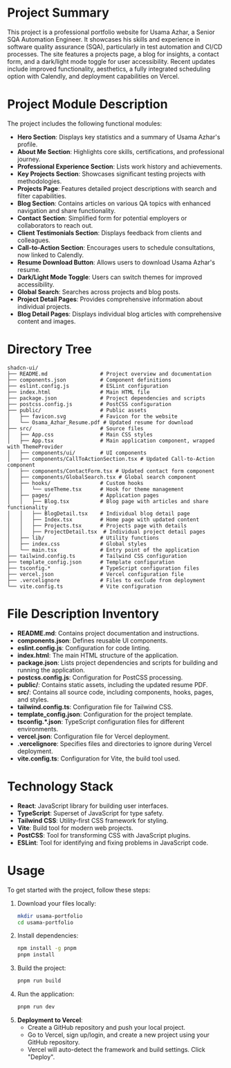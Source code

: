 # Project Summary
This project is a professional portfolio website for Usama Azhar, a Senior SQA Automation Engineer. It showcases his skills and experience in software quality assurance (SQA), particularly in test automation and CI/CD processes. The site features a projects page, a blog for insights, a contact form, and a dark/light mode toggle for user accessibility. Recent updates include improved functionality, aesthetics, a fully integrated scheduling option with Calendly, and deployment capabilities on Vercel.

# Project Module Description
The project includes the following functional modules:
- **Hero Section**: Displays key statistics and a summary of Usama Azhar's profile.
- **About Me Section**: Highlights core skills, certifications, and professional journey.
- **Professional Experience Section**: Lists work history and achievements.
- **Key Projects Section**: Showcases significant testing projects with methodologies.
- **Projects Page**: Features detailed project descriptions with search and filter capabilities.
- **Blog Section**: Contains articles on various QA topics with enhanced navigation and share functionality.
- **Contact Section**: Simplified form for potential employers or collaborators to reach out.
- **Client Testimonials Section**: Displays feedback from clients and colleagues.
- **Call-to-Action Section**: Encourages users to schedule consultations, now linked to Calendly.
- **Resume Download Button**: Allows users to download Usama Azhar's resume.
- **Dark/Light Mode Toggle**: Users can switch themes for improved accessibility.
- **Global Search**: Searches across projects and blog posts.
- **Project Detail Pages**: Provides comprehensive information about individual projects.
- **Blog Detail Pages**: Displays individual blog articles with comprehensive content and images.

# Directory Tree
```
shadcn-ui/
├── README.md                 # Project overview and documentation
├── components.json           # Component definitions
├── eslint.config.js          # ESLint configuration
├── index.html                # Main HTML file
├── package.json              # Project dependencies and scripts
├── postcss.config.js         # PostCSS configuration
├── public/                   # Public assets
│   ├── favicon.svg           # Favicon for the website
│   └── Osama_Azhar_Resume.pdf # Updated resume for download
├── src/                      # Source files
│   ├── App.css               # Main CSS styles
│   ├── App.tsx               # Main application component, wrapped with ThemeProvider
│   ├── components/ui/        # UI components
│   ├── components/CallToActionSection.tsx # Updated Call-to-Action component
│   ├── components/ContactForm.tsx # Updated contact form component
│   ├── components/GlobalSearch.tsx # Global search component
│   ├── hooks/                # Custom hooks
│   │   └── useTheme.tsx      # Hook for theme management
│   ├── pages/                # Application pages
│   │   ├── Blog.tsx          # Blog page with articles and share functionality
│   │   ├── BlogDetail.tsx    # Individual blog detail page
│   │   ├── Index.tsx         # Home page with updated content
│   │   ├── Projects.tsx      # Projects page with details
│   │   ├── ProjectDetail.tsx  # Individual project detail pages
│   ├── lib/                  # Utility functions
│   ├── index.css             # Global styles
│   └── main.tsx              # Entry point of the application
├── tailwind.config.ts        # Tailwind CSS configuration
├── template_config.json      # Template configuration
├── tsconfig.*                # TypeScript configuration files
├── vercel.json               # Vercel configuration file
├── .vercelignore             # Files to exclude from deployment
└── vite.config.ts            # Vite configuration
```

# File Description Inventory
- **README.md**: Contains project documentation and instructions.
- **components.json**: Defines reusable UI components.
- **eslint.config.js**: Configuration for code linting.
- **index.html**: The main HTML structure of the application.
- **package.json**: Lists project dependencies and scripts for building and running the application.
- **postcss.config.js**: Configuration for PostCSS processing.
- **public/**: Contains static assets, including the updated resume PDF.
- **src/**: Contains all source code, including components, hooks, pages, and styles.
- **tailwind.config.ts**: Configuration file for Tailwind CSS.
- **template_config.json**: Configuration for the project template.
- **tsconfig.*.json**: TypeScript configuration files for different environments.
- **vercel.json**: Configuration file for Vercel deployment.
- **.vercelignore**: Specifies files and directories to ignore during Vercel deployment.
- **vite.config.ts**: Configuration for Vite, the build tool used.

# Technology Stack
- **React**: JavaScript library for building user interfaces.
- **TypeScript**: Superset of JavaScript for type safety.
- **Tailwind CSS**: Utility-first CSS framework for styling.
- **Vite**: Build tool for modern web projects.
- **PostCSS**: Tool for transforming CSS with JavaScript plugins.
- **ESLint**: Tool for identifying and fixing problems in JavaScript code.

# Usage
To get started with the project, follow these steps:
1. Download your files locally:
   ```bash
   mkdir usama-portfolio
   cd usama-portfolio
   ```
2. Install dependencies:
   ```bash
   npm install -g pnpm
   pnpm install
   ```
3. Build the project:
   ```bash
   pnpm run build
   ```
4. Run the application:
   ```bash
   pnpm run dev
   ```
5. **Deployment to Vercel**:
   - Create a GitHub repository and push your local project.
   - Go to Vercel, sign up/login, and create a new project using your GitHub repository.
   - Vercel will auto-detect the framework and build settings. Click "Deploy".
